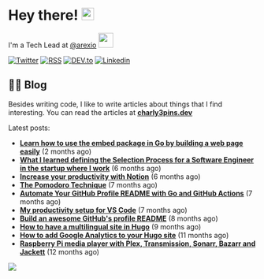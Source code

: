 
# Hey there! <img src="https://media.giphy.com/media/hvRJCLFzcasrR4ia7z/giphy.gif" width="25px">

I'm a Tech Lead at <a href="https://github.com/arexio">@arexio</a> <img src="https://media.giphy.com/media/WUlplcMpOCEmTGBtBW/giphy.gif" width="30">

[![Twitter](https://img.shields.io/badge/Twitter-1DA1F2?style=for-the-badge&logo=twitter&logoColor=white)](https://twitter.com/intent/follow?screen_name=charly3pins)
[![RSS](https://img.shields.io/badge/RSS-FFA500?style=for-the-badge&logo=rss&logoColor=white)](https://charly3pins.dev)
[![DEV.to](https://img.shields.io/badge/dev.to-0A0A0A?style=for-the-badge&logo=dev.to&logoColor=white)](https://dev.to/charly3pins)
[![Linkedin](https://img.shields.io/badge/LinkedIn-0077B5?style=for-the-badge&logo=linkedin&logoColor=white)](https://www.linkedin.com/in/carlesfuste/)

## 👨‍💻 Blog

Besides writing code, I like to write articles about things that I find interesting. You can read the articles at **[charly3pins.dev](https://charly3pins.dev)**

Latest posts:
- **[Learn how to use the embed package in Go by building a web page easily](https://charly3pins.dev/blog/learn-how-to-use-the-embed-package-in-go-by-building-a-web-page-easily/)** (2 months ago)
- **[What I learned defining the Selection Process for a Software Engineer in the startup where I work](https://charly3pins.dev/blog/what-i-learned-defining-the-selection-process-for-a-software-engineer-in-the-startup-where-i-work/)** (6 months ago)
- **[Increase your productivity with Notion](https://charly3pins.dev/blog/increase-your-productivity-with-notion/)** (6 months ago)
- **[The Pomodoro Technique](https://charly3pins.dev/blog/the-pomodoro-technique/)** (7 months ago)
- **[Automate Your GitHub Profile README with Go and GitHub Actions](https://charly3pins.dev/blog/automate-your-github-profile-readme-with-go-and-github-actions/)** (7 months ago)
- **[My productivity setup for VS Code](https://charly3pins.dev/blog/my-productivity-setup-for-vs-code/)** (7 months ago)
- **[Build an awesome GitHub's profile README](https://charly3pins.dev/blog/build-an-awesome-github-profile-readme/)** (8 months ago)
- **[How to have a multilingual site in Hugo](https://charly3pins.dev/blog/how-to-have-a-multilingual-site-in-hugo/)** (9 months ago)
- **[How to add Google Analytics to your Hugo site](https://charly3pins.dev/blog/how-to-add-google-analytics-to-your-hugo-site/)** (11 months ago)
- **[Raspberry Pi media player with Plex, Transmission, Sonarr, Bazarr and Jackett](https://charly3pins.dev/blog/raspberry-pi-media-player-with-plex-transmission-sonarr-bazarr-and-jackett/)** (12 months ago)


![](https://media.giphy.com/media/OPYnG3Xf8zLag/giphy.gif)